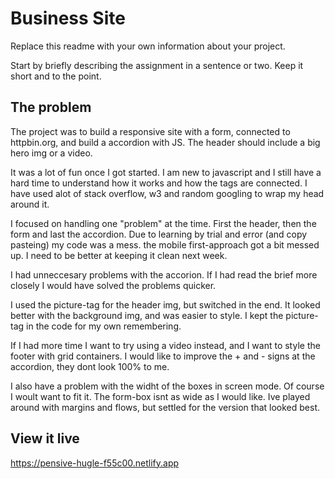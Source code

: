 # Business Site

Replace this readme with your own information about your project. 

Start by briefly describing the assignment in a sentence or two. Keep it short and to the point.

## The problem
The project was to build a responsive site with a form, connected to httpbin.org, and build a accordion with JS. The header should include a big hero img or a video.

It was a lot of fun once I got started. I am new to javascript and I still have a hard time to understand how it works and how the tags are connected. I have used alot of stack overflow, w3 and random googling to wrap my head around it. 

I focused on handling one "problem" at the time. First the header, then the form and last the accordion. Due to learning by trial and error (and copy pasteing) my code was a mess. the mobile first-approach got a bit messed up. I need to be better at keeping it clean next week.

I had unneccesary problems with the accorion. If I had read the brief more closely I would have solved the problems quicker.

I used the picture-tag for the header img, but switched in the end. It looked better with the background img, and was easier to style. I kept the picture-tag in the code for my own remembering. 

If I had more time I want to try using a video instead, and I want to style the footer with grid containers. I would like to improve the + and - signs at the accordion, they dont look 100% to me. 

I also have a problem with the widht of the boxes in screen mode. Of course I woult want to fit it. The form-box isnt as wide as I would like. Ive played around with margins and flows, but settled for the version that looked best. 


## View it live

https://pensive-hugle-f55c00.netlify.app
